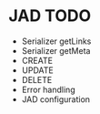 # JAD TODO

* Serializer getLinks
* Serializer getMeta
* CREATE
* UPDATE
* DELETE
* Error handling
* JAD configuration


